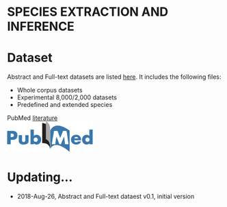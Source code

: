 # SPECIES EXTRACTION AND INFERENCE

    
Dataset
===
Abstract and Full-text datasets are listed [here](https://drive.google.com/drive/folders/1VIHEbRtPeWo66L6zaEjyv30qizC_fdQB?usp=sharing). It includes the following files:

+ Whole corpus datasets
+ Experimental 8,000/2,000 datasets
+ Predefined and extended species

PubMed [literature](https://www.ncbi.nlm.nih.gov/pubmed/)  
 <img src="./icon/pubmed.png" width="200">

Updating...
===
* 2018-Aug-26, Abstract and Full-text dataest v0.1, initial version


